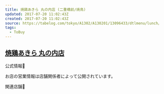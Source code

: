 ```yaml
---
title: 焼鶏あきら 丸の内店 (二重橋前/焼鳥)
updated: 2017-07-20 11:02:43Z
created: 2017-07-20 11:02:43Z
source: https://tabelog.com/tokyo/A1302/A130201/13096433/dtlmenu/lunch/
tags:
  - ToBuy
---
```


## [焼鶏あきら 丸の内店](https://tabelog.com/tokyo/A1302/A130201/13096433/)

公式情報

お店の営業情報は店舗関係者によって公開されています。

関連店舗